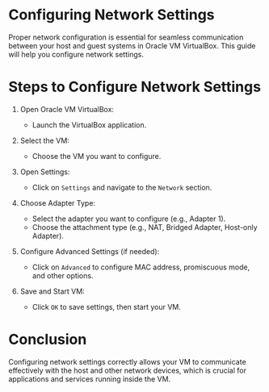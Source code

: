 # Configuring Network Settings

Proper network configuration is essential for seamless communication between your host and guest systems in Oracle VM VirtualBox. This guide will help you configure network settings.

# Steps to Configure Network Settings

1. Open Oracle VM VirtualBox:
   - Launch the VirtualBox application.

2. Select the VM:
   - Choose the VM you want to configure.

3. Open Settings:
   - Click on `Settings` and navigate to the `Network` section.

4. Choose Adapter Type:
   - Select the adapter you want to configure (e.g., Adapter 1).
   - Choose the attachment type (e.g., NAT, Bridged Adapter, Host-only Adapter).

5. Configure Advanced Settings (if needed):
   - Click on `Advanced` to configure MAC address, promiscuous mode, and other options.

6. Save and Start VM:
   - Click `OK` to save settings, then start your VM.


# Conclusion

Configuring network settings correctly allows your VM to communicate effectively with the host and other network devices, which is crucial for applications and services running inside the VM.


